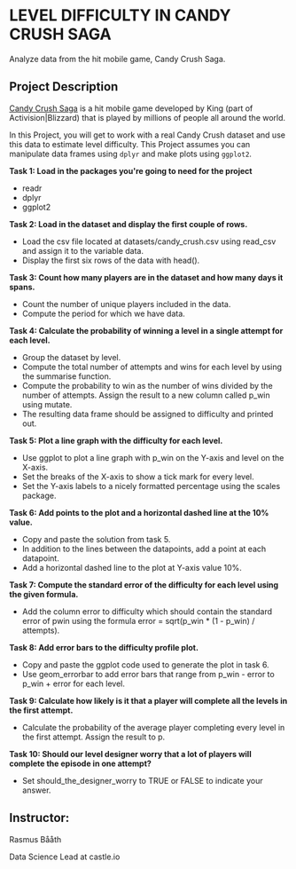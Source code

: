 # LEVEL DIFFICULTY IN CANDY CRUSH SAGA

Analyze data from the hit mobile game, Candy Crush Saga.

## Project Description
[Candy Crush Saga](https://king.com/game/candycrush) is a hit mobile game developed by King (part of Activision|Blizzard) that is played by millions of people all around the world.

In this Project, you will get to work with a real Candy Crush dataset and use this data to estimate level difficulty. This Project assumes you can manipulate data frames using `dplyr` and make plots using `ggplot2`.


**Task 1: Load in the packages you're going to need for the project**

- readr
- dplyr
- ggplot2

**Task 2: Load in the dataset and display the first couple of rows.**

- Load the csv file located at datasets/candy_crush.csv using read_csv and assign it to the variable data.
- Display the first six rows of the data with head().

**Task 3: Count how many players are in the dataset and how many days it spans.**

- Count the number of unique players included in the data.
- Compute the period for which we have data.

**Task 4: Calculate the probability of winning a level in a single attempt for each level.**

- Group the dataset by level.
- Compute the total number of attempts and wins for each level by using the summarise function.
- Compute the probability to win as the number of wins divided by the number of attempts. Assign the result to a new column called p_win using mutate.
- The resulting data frame should be assigned to difficulty and printed out.

**Task 5: Plot a line graph with the difficulty for each level.**

- Use ggplot to plot a line graph with p_win on the Y-axis and level on the X-axis.
- Set the breaks of the X-axis to show a tick mark for every level.
- Set the Y-axis labels to a nicely formatted percentage using the scales package.

**Task 6: Add points to the plot and a horizontal dashed line at the 10% value.**

- Copy and paste the solution from task 5.
- In addition to the lines between the datapoints, add a point at each datapoint.
- Add a horizontal dashed line to the plot at Y-axis value 10%.

**Task 7: Compute the standard error of the difficulty for each level using the given formula.**

- Add the column error to difficulty which should contain the standard error of pwin using the formula error = sqrt(p_win * (1 - p_win) / attempts).

**Task 8: Add error bars to the difficulty profile plot.**

- Copy and paste the ggplot code used to generate the plot in task 6.
- Use geom_errorbar to add error bars that range from p_win - error to p_win + error for each level.

**Task 9: Calculate how likely is it that a player will complete all the levels in the first attempt.**

- Calculate the probability of the average player completing every level in the first attempt. Assign the result to p.

**Task 10: Should our level designer worry that a lot of players will complete the episode in one attempt?**

- Set should_the_designer_worry to TRUE or FALSE to indicate your answer.

## Instructor:
Rasmus Bååth

Data Science Lead at castle.io


